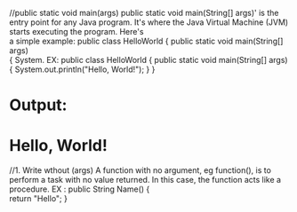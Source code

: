 
//public static void main(args) 
 public static void main(String[] args)' is the entry point for any Java program. 
 It's where the Java Virtual Machine (JVM) starts executing the program. 
 Here's  
 a simple example: 
 public class HelloWorld 
 { 
 public static void main(String[] args)  
 { 
 System. 
 EX: 
 public class HelloWorld { 
     public static void main(String[] args) { 
         System.out.println("Hello, World!"); 
     } 
 } 
  
 # Output: 
 # Hello, World! 
 //1. Write wthout (args) 
 A function with no argument, eg function(), is to perform a task with no value returned. In this case, the function acts like a procedure. 
 EX : 
 public String Name() {  
 return "Hello"; 
 } 
  
 